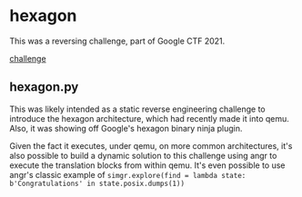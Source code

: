 # hexagon

This was a reversing challenge, part of Google CTF 2021.

[challenge](https://capturetheflag.withgoogle.com/challenges/rev-hexagon)

## hexagon.py
This was likely intended as a static reverse engineering challenge to introduce the hexagon architecture, which had recently made it into qemu. Also, it was showing off Google's hexagon binary ninja plugin. 

Given the fact it executes, under qemu, on more common architectures, it's also possible to build a dynamic solution to this challenge using angr to execute the translation blocks from within qemu. It's even possible to use angr's classic example of `simgr.explore(find = lambda state: b'Congratulations' in state.posix.dumps(1))`